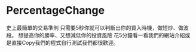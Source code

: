 # PercentageChange
 
史上最簡單的交易準則
只需要5秒你就可以判斷出你的買入時機，做短炒、做波段。
想提高你的勝率、又想減低你的投資風險
花5分鐘看一看我們的網站介紹或是直接Copy我們的程式自行測試我們都很歡迎。
